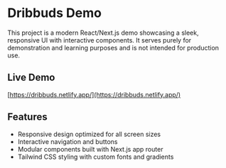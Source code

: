 # Dribbuds Demo

This project is a modern React/Next.js demo showcasing a sleek, responsive UI with interactive components. It serves purely for demonstration and learning purposes and is not intended for production use.

## Live Demo

[https://dribbuds.netlify.app/](https://dribbuds.netlify.app/)

## Features

- Responsive design optimized for all screen sizes  
- Interactive navigation and buttons  
- Modular components built with Next.js app router  
- Tailwind CSS styling with custom fonts and gradients  

